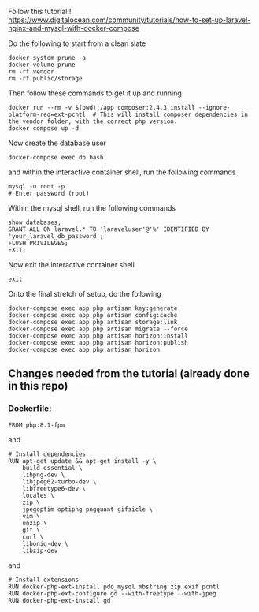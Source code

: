 Follow this tutorial!!
https://www.digitalocean.com/community/tutorials/how-to-set-up-laravel-nginx-and-mysql-with-docker-compose

Do the following to start from a clean slate
```
docker system prune -a
docker volume prune
rm -rf vendor
rm -rf public/storage
```

Then follow these commands to get it up and running
```
docker run --rm -v $(pwd):/app composer:2.4.3 install --ignore-platform-req=ext-pcntl  # This will install composer dependencies in the vendor folder, with the correct php version.
docker compose up -d
```

Now create the database user
```
docker-compose exec db bash
```
and within the interactive container shell, run the following commands
```
mysql -u root -p
# Enter password (root)
```
Within the mysql shell, run the following commands
```
show databases;
GRANT ALL ON laravel.* TO 'laraveluser'@'%' IDENTIFIED BY 'your_laravel_db_password';
FLUSH PRIVILEGES;
EXIT;
```
Now exit the interactive container shell
```
exit
```

Onto the final stretch of setup, do the following
```
docker-compose exec app php artisan key:generate
docker-compose exec app php artisan config:cache
docker-compose exec app php artisan storage:link
docker-compose exec app php artisan migrate --force
docker-compose exec app php artisan horizon:install
docker-compose exec app php artisan horizon:publish
docker-compose exec app php artisan horizon
```


## Changes needed from the tutorial (already done in this repo)
### Dockerfile:
```
FROM php:8.1-fpm
```
and 
```
# Install dependencies
RUN apt-get update && apt-get install -y \
    build-essential \
    libpng-dev \
    libjpeg62-turbo-dev \
    libfreetype6-dev \
    locales \
    zip \
    jpegoptim optipng pngquant gifsicle \
    vim \
    unzip \
    git \
    curl \
    libonig-dev \
    libzip-dev 
```
and 
```
# Install extensions
RUN docker-php-ext-install pdo_mysql mbstring zip exif pcntl
RUN docker-php-ext-configure gd --with-freetype --with-jpeg
RUN docker-php-ext-install gd
```